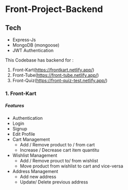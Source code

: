 # Front-Project-Backend

## Tech 
- Express-Js
- MongoDB (mongoose)
- JWT Authentication

This Codebase has backend for :
 1. Front-Kart(https://frontkart.netlify.app/)
 2. Front-Tube(https://front-tube.netlify.app/)
 3. Front-Quiz(https://front-quiz-test.netlify.app/)


### 1. Front-Kart
##### Features 
- Authentication
 - Login
 - Signup
 - Edit Profile
- Cart Management
  - Add / Remove product to / from cart
  - Increase / Decrease cart item quantitu
- Wishlist Management
  - Add / Remove prouct to/ from wishlist
  - Move product from wishlist to cart and vice-versa
- Address Management
  - Add new address
  - Update/ Delete previous address


